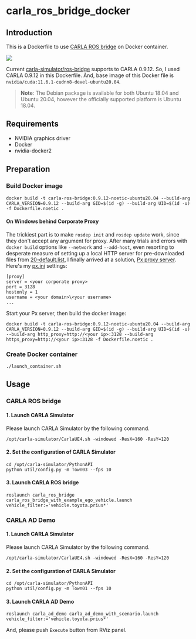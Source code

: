# carla_ros_bridge_docker

## Introduction

This is a Dockerfile to use [CARLA ROS bridge](https://github.com/carla-simulator/ros-bridge) on Docker container.

![](img/carla_ad_demo_with_scenario.png)

Current [carla-simulator/ros-bridge](https://github.com/carla-simulator/ros-bridge) supports to CARLA 0.9.12. So, I used CARLA 0.9.12 in this Dockerfile. And, base image of this Docker file is `nvidia/cuda:11.6.1-cudnn8-devel-ubuntu20.04`.

> **Note**: The Debian package is available for both Ubuntu 18.04 and Ubuntu 20.04, however the officially supported platform is Ubuntu 18.04.

## Requirements

* NVIDIA graphics driver
* Docker
* nvidia-docker2

## Preparation

### Build Docker image

```shell
docker build -t carla-ros-bridge:0.9.12-noetic-ubuntu20.04 --build-arg CARLA_VERSION=0.9.12 --build-arg GID=$(id -g) --build-arg UID=$(id -u) -f Dockerfile.noetic .
```

#### On Windows behind Corporate Proxy

The trickiest part is to make `rosdep init` and `rosdep update` work, since they don't accept any argument for proxy. After many trials and errors with `docker build` options like `--network` and `--add-host`, even resorting to desperate measure of setting up a local HTTP server for pre-downloaded files from [20-default.list](https://raw.github.com/ros/rosdistro/master/rosdep/sources.list.d/20-default.list), I finally arrived at a solution, [Px proxy server](https://github.com/genotrance/px). Here's my [px.ini](https://github.com/genotrance/px/blob/master/px.ini) settings:

```
[proxy]
server = <your corporate proxy>
port = 3128
hostonly = 1
username = <your domain>\<your username>
...
```

Start your Px server, then build the docker image:

```shell
docker build -t carla-ros-bridge:0.9.12-noetic-ubuntu20.04 --build-arg CARLA_VERSION=0.9.12 --build-arg GID=$(id -g) --build-arg UID=$(id -u) --build-arg http_proxy=http://<your ip>:3128 --build-arg https_proxy=http://<your ip>:3128 -f Dockerfile.noetic .
```

### Create Docker container

```shell
./launch_container.sh
```

## Usage

### CARLA ROS bridge

#### 1. Launch CARLA Simulator

Please launch CARLA Simulator by the following command.

```shell
/opt/carla-simulator/CarlaUE4.sh -windowed -ResX=160 -ResY=120
```

#### 2. Set the configuration of CARLA Simulator

```shell
cd /opt/carla-simulator/PythonAPI
python util/config.py -m Town03 --fps 10
```

#### 3. Launch CARLA ROS bridge

```shell
roslaunch carla_ros_bridge carla_ros_bridge_with_example_ego_vehicle.launch vehicle_filter:='vehicle.toyota.prius*'
```

### CARLA AD Demo

#### 1. Launch CARLA Simulator

Please launch CARLA Simulator by the following command.

```shell
/opt/carla-simulator/CarlaUE4.sh -windowed -ResX=160 -ResY=120
```

#### 2. Set the configuration of CARLA Simulator

```shell
cd /opt/carla-simulator/PythonAPI
python util/config.py -m Town01 --fps 10
```

#### 3. Launch CARLA AD Demo

```shell
roslaunch carla_ad_demo carla_ad_demo_with_scenario.launch vehicle_filter:='vehicle.toyota.prius*'
```

And, please push `Execute` button from RViz panel.
